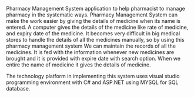 Pharmacy Management System application to help pharmacist to manage pharmacy in the systematic ways. Pharmacy Management System can make the work easier by giving the details of medicine when its name is entered. A computer gives the details of the medicine like rate of medicine, and expiry date of the medicine. It becomes very difficult in big medical stores to handle the details of all the medicines manually, so by using this pharmacy management system We can maintain the records of all the medicines. It is fed with the information whenever new medicines are brought and it is provided with expire date with search option. When we entire the name of medicine it gives the details of medicine.

The technology platform in implementing this system uses visual studio programming environment with C# and ASP.NET using MYSQL for SQL database.
